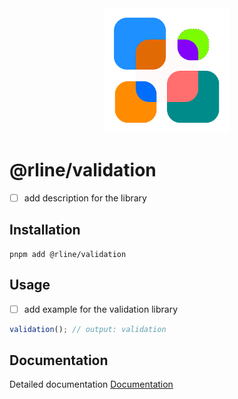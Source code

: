 <div align="center">
  <img src="https://raw.githubusercontent.com/rbrightline/common/refs/heads/main/libs/validation/favicon.png" alt="Logo" width="200"/>
</div>

# @rline/validation

- [ ] add description for the library

## Installation

```shell
pnpm add @rline/validation
```

## Usage

- [ ] add example for the validation library

```typescript
validation(); // output: validation
```

## Documentation

Detailed documentation [Documentation](https://rbrightline.github.io/common/validation/)
